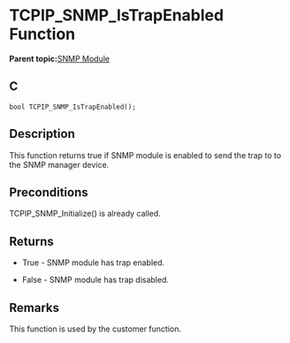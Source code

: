 # TCPIP\_SNMP\_IsTrapEnabled Function

**Parent topic:**[SNMP Module](GUID-7764E81C-8FC9-4B3E-8830-255BDE678AA0.md)

## C

```
bool TCPIP_SNMP_IsTrapEnabled();
```

## Description

This function returns true if SNMP module is enabled to send the trap to to the SNMP manager device.

## Preconditions

TCPIP\_SNMP\_Initialize\(\) is already called.

## Returns

-   True - SNMP module has trap enabled.

-   False - SNMP module has trap disabled.


## Remarks

This function is used by the customer function.

